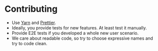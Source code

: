 # Contributing

- Use [Yarn](https://yarnpkg.com/lang/en/) and [Prettier](https://prettier.io).
- Ideally, you provide tests for new features. At least test it manually.
- Provide E2E tests if you developed a whole new user scenario.
- We care about readable code, so try to choose expressive names and try to code clean.
